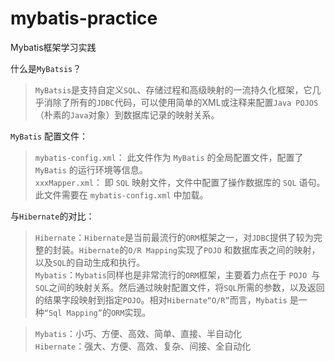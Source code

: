 # mybatis-practice
Mybatis框架学习实践  
  
什么是`MyBatsis`？  

>`MyBatsis`是支持自定义`SQL`、存储过程和高级映射的一流持久化框架，它几乎消除了所有的`JDBC`代码，可以使用简单的XML或注释来配置`Java POJOS`（朴素的`Java`对象）到数据库记录的映射关系。  
  
`MyBatis` 配置文件：  
>`mybatis-config.xml`： 此文件作为 `MyBatis` 的全局配置文件，配置了 `MyBatis` 的运行环境等信息。  
`xxxMapper.xml`： 即 `SQL` 映射文件，文件中配置了操作数据库的 `SQL` 语句。此文件需要在 `mybatis-config.xml` 中加载。  
  
与`Hibernate`的对比：  
>`Hibernate`：`Hibernate`是当前最流行的`ORM`框架之一，对`JDBC`提供了较为完整的封装。`Hibernate`的`O/R Mapping`实现了`POJO` 和数据库表之间的映射，以及`SQL`的自动生成和执行。  
`Mybatis`：`Mybatis`同样也是非常流行的`ORM`框架，主要着力点在于 `POJO `与` SQL `之间的映射关系。然后通过映射配置文件，将`SQL`所需的参数，以及返回的结果字段映射到指定` POJO `。相对`Hibernate“O/R”`而言，`Mybatis` 是一种`“Sql Mapping”`的`ORM`实现。  
  
>`Mybatis`：小巧、方便、高效、简单、直接、半自动化   
`Hibernate`：强大、方便、高效、复杂、间接、全自动化  
  
